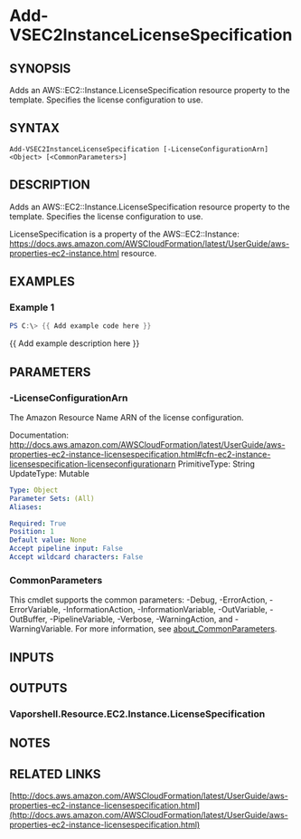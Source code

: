 # Add-VSEC2InstanceLicenseSpecification

## SYNOPSIS
Adds an AWS::EC2::Instance.LicenseSpecification resource property to the template.
Specifies the license configuration to use.

## SYNTAX

```
Add-VSEC2InstanceLicenseSpecification [-LicenseConfigurationArn] <Object> [<CommonParameters>]
```

## DESCRIPTION
Adds an AWS::EC2::Instance.LicenseSpecification resource property to the template.
Specifies the license configuration to use.

LicenseSpecification is a property of the AWS::EC2::Instance: https://docs.aws.amazon.com/AWSCloudFormation/latest/UserGuide/aws-properties-ec2-instance.html resource.

## EXAMPLES

### Example 1
```powershell
PS C:\> {{ Add example code here }}
```

{{ Add example description here }}

## PARAMETERS

### -LicenseConfigurationArn
The Amazon Resource Name ARN of the license configuration.

Documentation: http://docs.aws.amazon.com/AWSCloudFormation/latest/UserGuide/aws-properties-ec2-instance-licensespecification.html#cfn-ec2-instance-licensespecification-licenseconfigurationarn
PrimitiveType: String
UpdateType: Mutable

```yaml
Type: Object
Parameter Sets: (All)
Aliases:

Required: True
Position: 1
Default value: None
Accept pipeline input: False
Accept wildcard characters: False
```

### CommonParameters
This cmdlet supports the common parameters: -Debug, -ErrorAction, -ErrorVariable, -InformationAction, -InformationVariable, -OutVariable, -OutBuffer, -PipelineVariable, -Verbose, -WarningAction, and -WarningVariable. For more information, see [about_CommonParameters](http://go.microsoft.com/fwlink/?LinkID=113216).

## INPUTS

## OUTPUTS

### Vaporshell.Resource.EC2.Instance.LicenseSpecification
## NOTES

## RELATED LINKS

[http://docs.aws.amazon.com/AWSCloudFormation/latest/UserGuide/aws-properties-ec2-instance-licensespecification.html](http://docs.aws.amazon.com/AWSCloudFormation/latest/UserGuide/aws-properties-ec2-instance-licensespecification.html)

